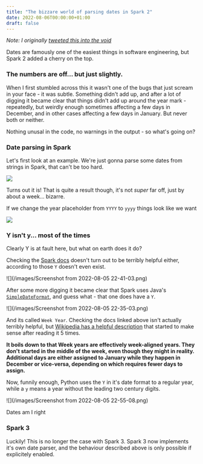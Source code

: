 ```yaml
---
title: "The bizzare world of parsing dates in Spark 2"
date: 2022-08-06T00:00:00+01:00
draft: false
---
```


_Note: I originally [tweeted this into the void](https://twitter.com/thinanchor/status/1555675061398413312)_

Dates are famously one of the easiest things in software engineering, but Spark 2 added a cherry on the top.

### The numbers are off... but just slightly.

When I first stumbled across this it wasn't one of the bugs that just scream in your face - it was subtle.
Something didn't add up, and after a lot of digging it became clear that things didn't add up around the year mark - repeatedly, but weirdly enough
sometimes affecting a few days in December, and in other cases affecting a few days in January. But never both or neither.

Nothing unusal in the code, no warnings in the output - so what's going on?

### Date parsing in Spark

Let's first look at an example. We're just gonna parse some dates from strings in Spark, that can't be too hard.

![](/images/sparkWrongDates.png)

Turns out it is! That is quite a result though, it's not _super_ far off, just by about a  week... bizarre.

If we change the year placeholder from `YYYY` to `yyyy` things look like we want

![](/images/sparkDatesRight.png)


### Y isn't y... most of the times

Clearly Y is at fault here, but what on earth does it do?

Checking the [Spark docs](https://spark.apache.org/docs/latest/sql-ref-datetime-pattern.html) doesn't turn out to be terribly helpful either,
according to those `Y` doesn't even exist.

![](/images/Screenshot from 2022-08-05 22-41-03.png)

After some more digging it became clear that Spark uses 
Java's [`SimpleDateFormat`](https://docs.oracle.com/javase/7/docs/api/java/text/SimpleDateFormat.html), and guess what - that one does have a `Y`.

![](/images/Screenshot from 2022-08-05 22-35-03.png)

And its called `Week Year`. Checking the docs linked above isn't actually terribly helpful, but [Wikipedia has a helpful description](https://en.wikipedia.org/wiki/ISO_8601#Week_dates) that started
to make sense after reading it 5 times.

__It boils down to that Week years are effectively week-aligned years. They don't started in the middle of the week, even though they might in reality. 
Additional days are either assigned to January while they happen in December or vice-versa, depending on which requires fewer days to assign.__

Now, funnily enough, Python uses the `Y` in it's date format to a regular year, while a `y` means a year without the leading two century digits.

![](/images/Screenshot from 2022-08-05 22-55-08.png)

Dates am I right

### Spark 3

Luckily! This is no longer the case with Spark 3. Spark 3 now implements it's own date parser, and the behaviour described above 
is only possible if explicitely enabled.
